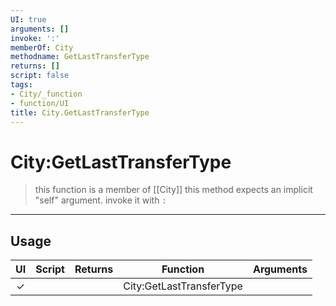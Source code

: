 ```yaml
---
UI: true
arguments: []
invoke: ':'
memberOf: City
methodname: GetLastTransferType
returns: []
script: false
tags:
- City/_function
- function/UI
title: City.GetLastTransferType
---
```

# City:GetLastTransferType
> this function is a member of [[City]]
> this method expects an implicit "self" argument. invoke it with `:`
-----
## Usage
|  UI | Script | Returns | Function | Arguments |
|:---:|:------:|-------:|:--------:|:---------|
|✓| ||City:GetLastTransferType||
